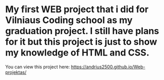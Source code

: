 # My first WEB project that i did for Vilniaus Coding school as my graduation project. I still have plans for it but this project is just to show my knowledge of HTML and CSS.
You can view this project here: https://andrius2500.github.io/Web-projektas/
